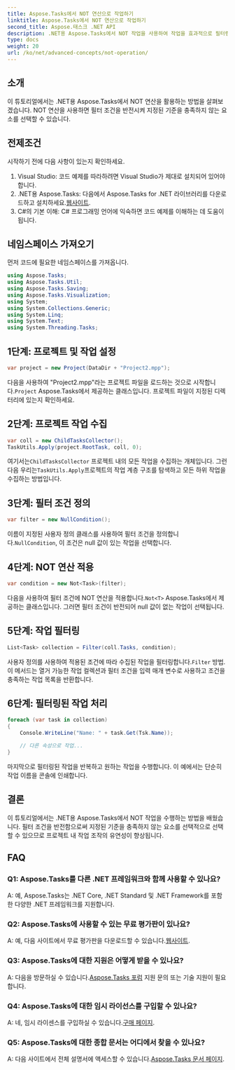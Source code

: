 ```yaml
---
title: Aspose.Tasks에서 NOT 연산으로 작업하기
linktitle: Aspose.Tasks에서 NOT 연산으로 작업하기
second_title: Aspose.태스크 .NET API
description: .NET용 Aspose.Tasks에서 NOT 작업을 사용하여 작업을 효과적으로 필터링하는 방법을 알아보세요. 지금 프로젝트 관리 역량을 강화하세요.
type: docs
weight: 20
url: /ko/net/advanced-concepts/not-operation/
---
```

## 소개

이 튜토리얼에서는 .NET용 Aspose.Tasks에서 NOT 연산을 활용하는 방법을 살펴보겠습니다. NOT 연산을 사용하면 필터 조건을 반전시켜 지정된 기준을 충족하지 않는 요소를 선택할 수 있습니다.

## 전제조건

시작하기 전에 다음 사항이 있는지 확인하세요.

1. Visual Studio: 코드 예제를 따라하려면 Visual Studio가 제대로 설치되어 있어야 합니다.
2.  .NET용 Aspose.Tasks: 다음에서 Aspose.Tasks for .NET 라이브러리를 다운로드하고 설치하세요.[웹사이트](https://releases.aspose.com/tasks/net/).
3. C#의 기본 이해: C# 프로그래밍 언어에 익숙하면 코드 예제를 이해하는 데 도움이 됩니다.

## 네임스페이스 가져오기

먼저 코드에 필요한 네임스페이스를 가져옵니다.

```csharp
using Aspose.Tasks;
using Aspose.Tasks.Util;
using Aspose.Tasks.Saving;
using Aspose.Tasks.Visualization;
using System;
using System.Collections.Generic;
using System.Linq;
using System.Text;
using System.Threading.Tasks;
```

## 1단계: 프로젝트 및 작업 설정

```csharp
var project = new Project(DataDir + "Project2.mpp");
```

 다음을 사용하여 "Project2.mpp"라는 프로젝트 파일을 로드하는 것으로 시작합니다.`Project` Aspose.Tasks에서 제공하는 클래스입니다. 프로젝트 파일이 지정된 디렉터리에 있는지 확인하세요.

## 2단계: 프로젝트 작업 수집

```csharp
var coll = new ChildTasksCollector();
TaskUtils.Apply(project.RootTask, coll, 0);
```

 여기서는`ChildTasksCollector` 프로젝트 내의 모든 작업을 수집하는 개체입니다. 그런 다음 우리는`TaskUtils.Apply`프로젝트의 작업 계층 구조를 탐색하고 모든 하위 작업을 수집하는 방법입니다.

## 3단계: 필터 조건 정의

```csharp
var filter = new NullCondition();
```

 이름이 지정된 사용자 정의 클래스를 사용하여 필터 조건을 정의합니다.`NullCondition`, 이 조건은 null 값이 있는 작업을 선택합니다.

## 4단계: NOT 연산 적용

```csharp
var condition = new Not<Task>(filter);
```

 다음을 사용하여 필터 조건에 NOT 연산을 적용합니다.`Not<T>` Aspose.Tasks에서 제공하는 클래스입니다. 그러면 필터 조건이 반전되어 null 값이 없는 작업이 선택됩니다.

## 5단계: 작업 필터링

```csharp
List<Task> collection = Filter(coll.Tasks, condition);
```

 사용자 정의를 사용하여 적용된 조건에 따라 수집된 작업을 필터링합니다.`Filter` 방법. 이 메서드는 열거 가능한 작업 컬렉션과 필터 조건을 입력 매개 변수로 사용하고 조건을 충족하는 작업 목록을 반환합니다.

## 6단계: 필터링된 작업 처리

```csharp
foreach (var task in collection)
{
    Console.WriteLine("Name: " + task.Get(Tsk.Name));

    // 다른 속성으로 작업...
}
```

마지막으로 필터링된 작업을 반복하고 원하는 작업을 수행합니다. 이 예에서는 단순히 작업 이름을 콘솔에 인쇄합니다.

## 결론

이 튜토리얼에서는 .NET용 Aspose.Tasks에서 NOT 작업을 수행하는 방법을 배웠습니다. 필터 조건을 반전함으로써 지정된 기준을 충족하지 않는 요소를 선택적으로 선택할 수 있으므로 프로젝트 내 작업 조작의 유연성이 향상됩니다.

## FAQ

### Q1: Aspose.Tasks를 다른 .NET 프레임워크와 함께 사용할 수 있나요?

A: 예, Aspose.Tasks는 .NET Core, .NET Standard 및 .NET Framework를 포함한 다양한 .NET 프레임워크를 지원합니다.

### Q2: Aspose.Tasks에 사용할 수 있는 무료 평가판이 있나요?

 A: 예, 다음 사이트에서 무료 평가판을 다운로드할 수 있습니다.[웹사이트](https://releases.aspose.com/).

### Q3: Aspose.Tasks에 대한 지원은 어떻게 받을 수 있나요?

 A: 다음을 방문하실 수 있습니다.[Aspose.Tasks 포럼](https://forum.aspose.com/c/tasks/15) 지원 문의 또는 기술 지원이 필요합니다.

### Q4: Aspose.Tasks에 대한 임시 라이선스를 구입할 수 있나요?

 A: 네, 임시 라이센스를 구입하실 수 있습니다.[구매 페이지](https://purchase.aspose.com/temporary-license/).

### Q5: Aspose.Tasks에 대한 종합 문서는 어디에서 찾을 수 있나요?

 A: 다음 사이트에서 전체 설명서에 액세스할 수 있습니다.[Aspose.Tasks 문서 페이지](https://reference.aspose.com/tasks/net/).
